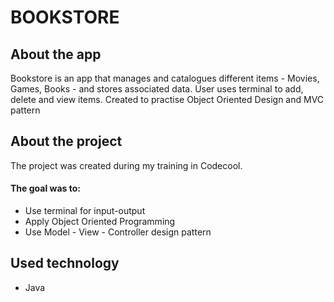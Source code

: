 # BOOKSTORE

## About the app
Bookstore is an app that manages and catalogues different items - Movies, Games, Books - and stores associated data. 
User uses terminal to add, delete and view items. Created to practise Object Oriented Design and MVC pattern

## About the project
The project was created during my training in Codecool.
#### The goal was to:
* Use terminal for input-output
* Apply Object Oriented Programming
* Use Model - View - Controller design pattern

## Used technology
* Java

